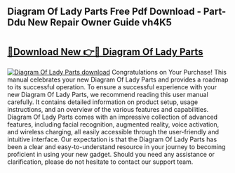 ## Diagram Of Lady Parts Free Pdf Download - Part-Ddu New Repair Owner Guide vh4K5

# <h2><a href="http://dfm5m0.blite.top/?on=Diagram+Of+Lady+Parts">🔗Download New 👉🔴 Diagram Of Lady Parts</a></h2>

[![Diagram Of Lady Parts download](https://i.imgur.com/lujVjoI.png)](http://dfm5m0.blite.top/?on=Diagram+Of+Lady+Parts)
Congratulations on Your Purchase! This manual celebrates your new Diagram Of Lady Parts and provides a roadmap to its successful operation. To ensure a successful experience with your new Diagram Of Lady Parts, we recommend reading this user manual carefully. It contains detailed information on product setup, usage instructions, and an overview of the various features and capabilities. Diagram Of Lady Parts comes with an impressive collection of advanced features, including facial recognition, augmented reality, voice activation, and wireless charging, all easily accessible through the user-friendly and intuitive interface. Our expectation is that the Diagram Of Lady Parts has been a clear and easy-to-understand resource in your journey to becoming proficient in using your new gadget. Should you need any assistance or clarification, please do not hesitate to contact our support team.
